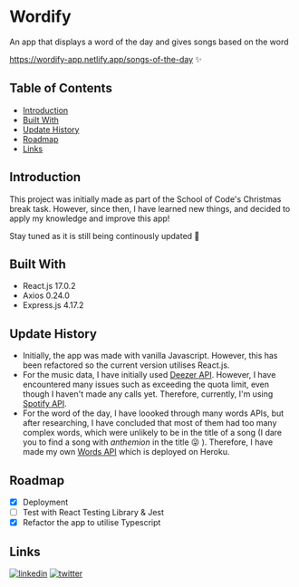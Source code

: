 # Wordify

An app that displays a word of the day and gives songs based on the word

https://wordify-app.netlify.app/songs-of-the-day ✨

## Table of Contents

- [Introduction](#introduction)
- [Built With](#built-with)
- [Update History](#update-history)
- [Roadmap](#roadmap)
- [Links](#links)

## Introduction

This project was initially made as part of the School of Code's Christmas break task. However, since then, I have learned new things, and decided to apply my knowledge and improve this app!

Stay tuned as it is still being continously updated 🤩

## Built With

- React.js 17.0.2
- Axios 0.24.0
- Express.js 4.17.2

## Update History

- Initially, the app was made with vanilla Javascript. However, this has been refactored so the current version utilises React.js.
- For the music data, I have initially used [Deezer API](https://rapidapi.com/deezerdevs/api/deezer-1/). However, I have encountered many issues such as exceeding the quota limit, even though I haven't made any calls yet. Therefore, currently, I'm using [Spotify API](https://developer.spotify.com/documentation/web-api/).
- For the word of the day, I have loooked through many words APIs, but after researching, I have concluded that most of them had too many complex words, which were unlikely to be in the title of a song (I dare you to find a song with *anthemion* in the title 😜 ). Therefore, I have made my own [Words API](https://words-api-project.herokuapp.com/words) which is deployed on Heroku.

## Roadmap

- [x]  Deployment
- [ ]  Test with React Testing Library & Jest
- [x]  Refactor the app to utilise Typescript

## Links

[![linkedin](https://img.shields.io/badge/linkedin-0A66C2?style=for-the-badge&logo=linkedin&logoColor=white)](https://www.linkedin.com/in/sandraskolarczyk/)
[![twitter](https://img.shields.io/badge/twitter-1DA1F2?style=for-the-badge&logo=twitter&logoColor=white)](https://twitter.com/sansko_)
